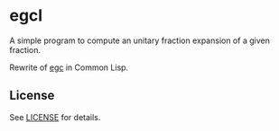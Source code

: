 # egcl

A simple program to compute an unitary fraction expansion of a given fraction.

Rewrite of [egc](https://github.com/cpmachado/egc) in Common Lisp.

## License

See [LICENSE](LICENSE) for details.
